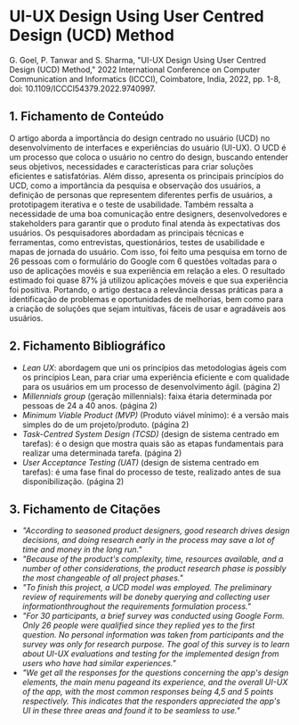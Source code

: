 # UI-UX Design Using User Centred Design (UCD) Method

G. Goel, P. Tanwar and S. Sharma, "UI-UX Design Using User Centred Design (UCD) Method," 2022 International Conference on Computer Communication and Informatics (ICCCI), Coimbatore, India, 2022, pp. 1-8, doi: 10.1109/ICCCI54379.2022.9740997.

## 1. Fichamento de Conteúdo

O artigo aborda a importância do design centrado no usuário (UCD) no desenvolvimento de interfaces e experiências do usuário (UI-UX). O UCD é um processo que coloca o usuário no centro do design, buscando entender seus objetivos, necessidades e características para criar soluções eficientes e satisfatórias. Além disso, apresenta os principais princípios do UCD, como a importância da pesquisa e observação dos usuários, a definição de personas que representem diferentes perfis de usuários, a prototipagem iterativa e o teste de usabilidade. Também ressalta a necessidade de uma boa comunicação entre designers, desenvolvedores e stakeholders para garantir que o produto final atenda às expectativas dos usuários. Os pesquisadores abordadam as principais técnicas e ferramentas, como entrevistas, questionários, testes de usabilidade e mapas de jornada do usuário. Com isso, foi feito uma pesquisa em torno de 26 pessoas com o formulário do Google com 6 questões voltadas para o uso de aplicações movéis e sua experiência em relação a eles. O resultado estimado foi quase 87% já utilizou aplicações móveis e que sua experiência foi positiva. Portando, o artigo destaca a relevância dessas práticas para a identificação de problemas e oportunidades de melhorias, bem como para a criação de soluções que sejam intuitivas, fáceis de usar e agradáveis aos usuários.

## 2. Fichamento Bibliográfico
* _Lean UX_: abordagem que uni os princípios das metodologias ágeis com os princípios Lean, para criar uma experiência eficiente e com qualidade para os usuários em um processo de desenvolvimento ágil. (página 2)
* _Millennials group_ (geração millennials): faixa étaria determinada por pessoas de 24 a 40 anos. (página 2)
* _Minimum Viable Product (MVP)_ (Produto viável mínimo): é a versão mais simples do de um projeto/produto. (página 2) 
* _Task-Centred System Design (TCSD)_ (design de sistema centrado em tarefas): é o design que mostra quais são as etapas fundamentais para realizar uma determinada tarefa. (página 2)
* _User Acceptance Testing (UAT)_ (design de sistema centrado em tarefas): é uma fase final do processo de teste, realizado antes de sua disponibilização. (página 2)

## 3. Fichamento de Citações
* _"According to seasoned product designers, good research drives design decisions, and doing research early in the process may save a lot of time and money in the long run."_
* _"Because of the product's complexity, time, resources available, and a number of other considerations, the product research phase is possibly the most changeable of all project phases."_ 
* _"To finish this project, a UCD model was employed. The preliminary review of requirements will be doneby querying and collecting user informationthroughout the requirements formulation process."_
* _"For 30 participants, a brief survey was conducted using Google Form. Only 26 people were qualified since they replied yes to the first question. No personal information was taken from participants and the survey was only for research purpose. The goal of this survey is to learn about UI-UX evaluations and testing for the implemented design from users who have had similar experiences."_
* _"We get all the responses for the questions concerning the app's design elements, the main menu pageand its experience, and the overall UI-UX of the app, with the most common responses being 4,5 and 5 points respectively. This indicates that the responders appreciated the app's UI in these three areas and found it to be seamless to use."_
